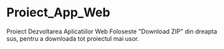 # Proiect_App_Web
Proiect Dezvoltarea Aplicatiilor Web
Foloseste "Download ZIP" din dreapta sus, pentru a downloada tot proiectul mai usor.
